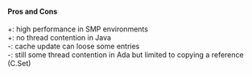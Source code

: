
#### Pros and Cons

\+: high performance in SMP environments\
\+: no thread contention in Java\
\-: cache update can loose some entries\
\-: still some thread contention in Ada but limited to copying a reference \(C.Set\)
